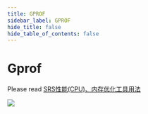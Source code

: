 ```yaml
---
title: GPROF
sidebar_label: GPROF
hide_title: false
hide_table_of_contents: false
---
```


# Gprof

Please read [SRS性能(CPU)、内存优化工具用法](https://www.jianshu.com/p/6d4a89359352)

![](https://ossrs.io/gif/v1/sls.gif?site=ossrs.io&path=/lts/doc/en/v7/gprof)


